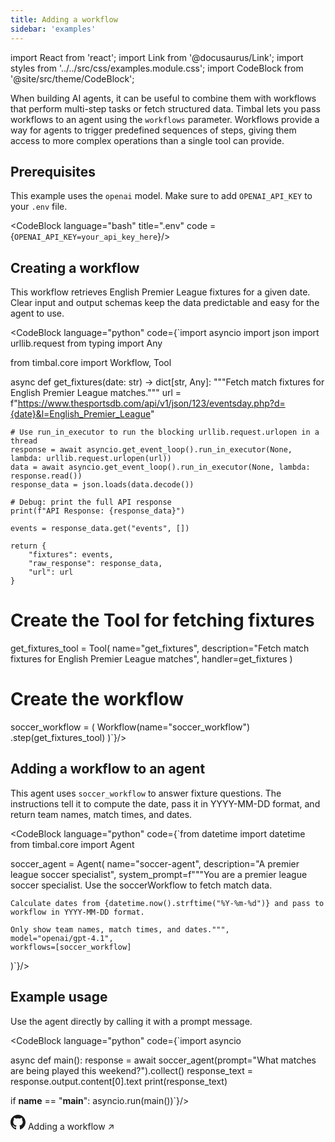 ```yaml
---
title: Adding a workflow
sidebar: 'examples'
---
```


import React from 'react';
import Link from '@docusaurus/Link';
import styles from '../../src/css/examples.module.css';
import CodeBlock from '@site/src/theme/CodeBlock';

When building AI agents, it can be useful to combine them with workflows that perform multi-step tasks or fetch structured data. Timbal lets you pass workflows to an agent using the `workflows` parameter. Workflows provide a way for agents to trigger predefined sequences of steps, giving them access to more complex operations than a single tool can provide.

## Prerequisites

This example uses the `openai` model. Make sure to add `OPENAI_API_KEY` to your `.env` file.

<CodeBlock language="bash" title=".env" code ={`OPENAI_API_KEY=your_api_key_here`}/>

## Creating a workflow

This workflow retrieves English Premier League fixtures for a given date. Clear input and output schemas keep the data predictable and easy for the agent to use.

<CodeBlock language="python" code={`import asyncio
import json
import urllib.request
from typing import Any

from timbal.core import Workflow, Tool

async def get_fixtures(date: str) -> dict[str, Any]:
    """Fetch match fixtures for English Premier League matches."""
    url = f"https://www.thesportsdb.com/api/v1/json/123/eventsday.php?d={date}&l=English_Premier_League"
    
    # Use run_in_executor to run the blocking urllib.request.urlopen in a thread
    response = await asyncio.get_event_loop().run_in_executor(None, lambda: urllib.request.urlopen(url))
    data = await asyncio.get_event_loop().run_in_executor(None, lambda: response.read())
    response_data = json.loads(data.decode())
    
    # Debug: print the full API response
    print(f"API Response: {response_data}")
    
    events = response_data.get("events", [])
    
    return {
        "fixtures": events,
        "raw_response": response_data,
        "url": url
    }

# Create the Tool for fetching fixtures
get_fixtures_tool = Tool(
    name="get_fixtures",
    description="Fetch match fixtures for English Premier League matches",
    handler=get_fixtures
)

# Create the workflow
soccer_workflow = (
    Workflow(name="soccer_workflow")
    .step(get_fixtures_tool)
)`}/>

## Adding a workflow to an agent

This agent uses `soccer_workflow` to answer fixture questions. The instructions tell it to compute the date, pass it in YYYY-MM-DD format, and return team names, match times, and dates.

<CodeBlock language="python" code={`from datetime import datetime
from timbal.core import Agent

soccer_agent = Agent(
    name="soccer-agent",
    description="A premier league soccer specialist",
    system_prompt=f"""You are a premier league soccer specialist. Use the soccerWorkflow to fetch match data.

    Calculate dates from {datetime.now().strftime("%Y-%m-%d")} and pass to workflow in YYYY-MM-DD format.

    Only show team names, match times, and dates.""",
    model="openai/gpt-4.1",
    workflows=[soccer_workflow]
)`}/>

## Example usage

Use the agent directly by calling it with a prompt message.

<CodeBlock language="python" code={`import asyncio

async def main():
    response = await soccer_agent(prompt="What matches are being played this weekend?").collect()
    response_text = response.output.content[0].text
    print(response_text)

if __name__ == "__main__":
    asyncio.run(main())`}/>

<div>
  <Link className={styles.card} href="https://github.com/your-repo/design-tools" target="_blank" style={{display: 'flex', flexDirection: 'row', alignItems: 'center', gap: '1.2rem', flexWrap: 'nowrap'}}>
    <span className={styles.icon} style={{flexShrink: 0}}><svg width="24" height="24" viewBox="0 0 24 24" fill="currentColor"><path d="M12 0c-6.626 0-12 5.373-12 12 0 5.302 3.438 9.8 8.207 11.387.599.111.793-.261.793-.577v-2.234c-3.338.726-4.033-1.416-4.033-1.416-.546-1.387-1.333-1.756-1.333-1.756-1.089-.745.083-.729.083-.729 1.205.084 1.839 1.237 1.839 1.237 1.07 1.834 2.807 1.304 3.492.997.107-.775.418-1.305.762-1.604-2.665-.305-5.467-1.334-5.467-5.931 0-1.311.469-2.381 1.236-3.221-.124-.303-.535-1.524.117-3.176 0 0 1.008-.322 3.301 1.23.957-.266 1.983-.399 3.003-.404 1.02.005 2.047.138 3.006.404 2.291-1.552 3.297-1.23 3.297-1.23.653 1.653.242 2.874.118 3.176.77.84 1.235 1.911 1.235 3.221 0 4.609-2.807 5.624-5.479 5.921.43.372.823 1.102.823 2.222v3.293c0 .319.192.694.801.576 4.765-1.589 8.199-6.086 8.199-11.386 0-6.627-5.373-12-12-12z"/></svg></span>
    <span style={{flexShrink: 0}}>Adding a workflow</span>
    <span style={{flexShrink: 0, marginLeft: 'auto', fontSize: '1.5rem'}}>↗</span>
  </Link>
</div> 